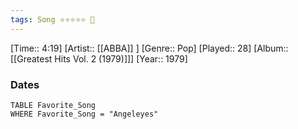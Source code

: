 ```yaml
---
tags: Song ⭐⭐⭐⭐⭐ 💛
---
```

[Time:: 4:19]
[Artist:: [[ABBA]] ]
[Genre:: Pop]
[Played:: 28]
[Album:: [[Greatest Hits Vol. 2 (1979)]]]
[Year:: 1979]
### Dates
````dataview
TABLE Favorite_Song
WHERE Favorite_Song = "Angeleyes"
````